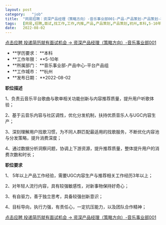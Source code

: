 ```yaml
---
layout:	post
category:	"job"
title:	"网易招聘：资深产品经理（策略方向）-音乐事业部001-产品-产品策划-产品策划-杭州本科5-10年"
tags:	[网易,招聘,面试,找工作,工作,内推,产品,产品策划,产品策划,杭州,本科,5-10年]
date:	2022-08-02
---
```


[点击应聘 投递简历就有面试机会 ->  资深产品经理（策略方向）-音乐事业部001](http://mobile.bole.netease.com/bole/boleDetail?id=41973&employeeId=346f03c3cda5f04c&key=all)



- **学历要求： **本科
- **工作年限： **5-10年
- **所属部门： **音乐事业部-产品中心-平台产品组
- **工作城市： **杭州
- **发布日期： **2022-08-02



**职位描述**

1、负责云音乐平台歌曲与歌单相关功能创新与内容推荐质量，提升用户听歌体验；

2、基于云音乐内容与社区调性，优化分发机制，扶持优质音乐人与UGC内容生产；

3、深刻理解用户找歌习惯，为不同人群匹配最适用的找歌服务，不断优化内容池与分发策略，提升消费深度；

4、通过数据分析洞察问题，协调上下游资源，提升推荐质量，整体提升用户的消费次数和时长；



**职位要求**

1、 5年以上产品工作经验，需要UGC内容生产与推荐相关工作经历3年以上；

2、对年轻人流行内容，具有较强敏感性，对新事物保持好奇心；

3、有自驱力，善于独立思考，具备较强创新意识；

4、目标导向，执行力强，有责任心，一定抗压能力，以及团队合作精神；



[点击应聘 投递简历就有面试机会 ->  资深产品经理（策略方向）-音乐事业部001](http://mobile.bole.netease.com/bole/boleDetail?id=41973&employeeId=346f03c3cda5f04c&key=all)